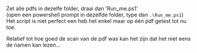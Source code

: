 Zet alle pdfs in dezelfe folder, draai dan 'Run_me.ps1'   
(open een powershell prompt in dezelfde folder, type dan `.\Run_me.ps1`)  
Het script is niet perfect een heb het enkel maar op één pdf getest tot nu toe.   

Relatief tot hoe goed de scan van de pdf was kan het zijn dat het niet eens de namen kan lezen...  